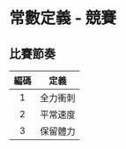 # 常數定義 - 競賽

## <span id="rhythm">比賽節奏</span>

| 編碼 | 定義 |
|:-:|:-:|
| 1 | 全力衝刺 |
| 2 | 平常速度 |
| 3 | 保留體力 |